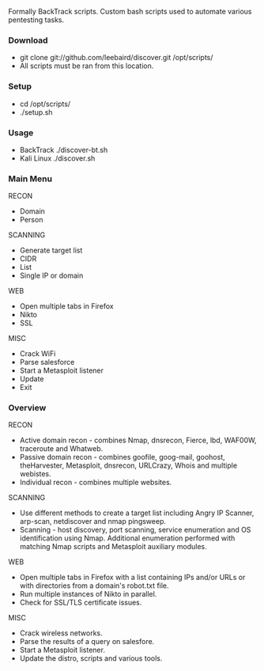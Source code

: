 Formally BackTrack scripts. Custom bash scripts used to automate various pentesting tasks.


### Download
* git clone git://github.com/leebaird/discover.git /opt/scripts/
* All scripts must be ran from this location.


### Setup
* cd /opt/scripts/
* ./setup.sh


### Usage 
* BackTrack      ./discover-bt.sh
* Kali Linux     ./discover.sh


### Main Menu

RECON
* Domain
* Person

SCANNING
* Generate target list
* CIDR
* List
* Single IP or domain

WEB
* Open multiple tabs in Firefox
* Nikto
* SSL

MISC
* Crack WiFi
* Parse salesforce
* Start a Metasploit listener
* Update
* Exit


### Overview
RECON
* Active domain recon - combines Nmap, dnsrecon, Fierce, lbd, WAF00W, traceroute and Whatweb.
* Passive domain recon - combines goofile, goog-mail, goohost, theHarvester, Metasploit, dnsrecon, URLCrazy, Whois and multiple webistes.
* Individual recon - combines multiple websites.

SCANNING
* Use different methods to create a target list including Angry IP Scanner, arp-scan, netdiscover and nmap pingsweep.
* Scanning - host discovery, port scanning, service enumeration and OS identification using Nmap. Additional enumeration performed with matching Nmap scripts and Metasploit auxiliary modules.


WEB
* Open multiple tabs in Firefox with a list containing IPs and/or URLs or with directories from a domain's robot.txt file.
* Run multiple instances of Nikto in parallel.
* Check for SSL/TLS certificate issues.


MISC
* Crack wireless networks.
* Parse the results of a query on salesfore.
* Start a Metasploit listener.
* Update the distro, scripts and various tools.
